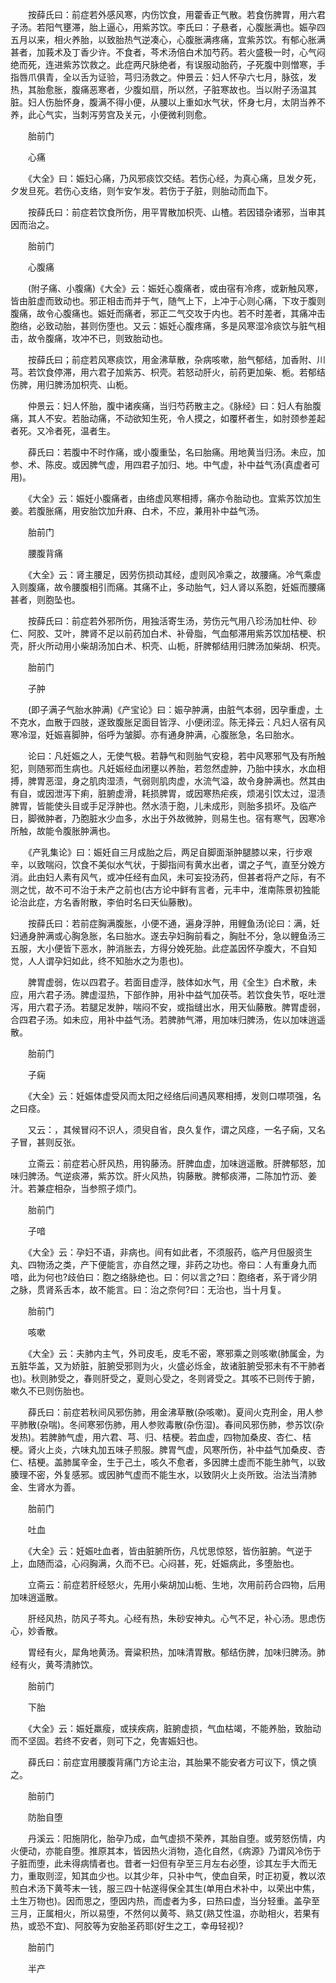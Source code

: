 <!-- { "loadSidebar": true } -->
　　按薛氏曰：前症若外感风寒，内伤饮食，用藿香正气散。若食伤脾胃，用六君子汤。若阳气壅滞，胎上逼心，用紫苏饮。李氏曰：子悬者，心腹胀满也。娠孕四五月以来，相火养胎，以致胎热气逆凑心，心腹胀满疼痛，宜紫苏饮。有郁心胀满甚者，加莪术及丁香少许。不食者，芩术汤倍白术加芍药。若火盛极一时，心气闷绝而死，连进紫苏饮救之。此症两尺脉绝者，有误服动胎药，子死腹中则憎寒，手指唇爪俱青，全以舌为证验，芎归汤救之。仲景云：妇人怀孕六七月，脉弦，发热，其胎愈胀，腹痛恶寒者，少腹如扇，所以然，子脏寒故也。当以附子汤温其脏。妇人伤胎怀身，腹满不得小便，从腰以上重如水气状，怀身七月，太阴当养不养，此心气实，当刺泻劳宫及关元，小便微利则愈。

　　胎前门

　　心痛

　　《大全》曰：娠妇心痛，乃风邪痰饮交结。若伤心经，为真心痛，旦发夕死，夕发旦死。若伤心支络，则乍安乍发。若伤于子脏，则胎动而血下。

　　按薛氏曰：前症若饮食所伤，用平胃散加枳壳、山楂。若因错杂诸邪，当审其因而治之。

　　胎前门

　　心腹痛

　　(附子痛、小腹痛)《大全》云：娠妊心腹痛者，或由宿有冷疼，或新触风寒，皆由脏虚而致动也。邪正相击而并于气，随气上下，上冲于心则心痛，下攻于腹则腹痛，故令心腹痛也。娠妊而痛者，邪正二气交攻于内也。若不时差者，其痛冲击胞络，必致动胎，甚则伤堕也。又云：娠妊心腹疼痛，多是风寒湿冷痰饮与脏气相击，故令腹痛，攻冲不已，则致胎动也。

　　按薛氏曰；前症若风寒痰饮，用金沸草散，杂病咳嗽，胎气郁结，加香附、川芎。若饮食停滞，用六君子加紫苏、枳壳。若怒动肝火，前药更加柴、栀。若郁结伤脾，用归脾汤加枳壳、山栀。

　　仲景云：妇人怀胎，腹中诸疾痛，当归芍药散主之。《脉经》曰：妇人有胎腹痛，其人不安。若胎动痛，不动欲知生死，令人摸之，如覆杯者生，如肘颈参差起者死。又冷者死，温者生。

　　薛氏曰：若腹中不时作痛，或小腹重坠，名曰胎痛。用地黄当归汤。未应，加参、术、陈皮。或因脾气虚，用四君子加归、地。中气虚，补中益气汤(真虚者可用)。

　　《大全》云：娠妊小腹痛者，由络虚风寒相搏，痛亦令胎动也。宜紫苏饮加生姜。若腹胀痛，用安胎饮加升麻、白术，不应，兼用补中益气汤。

　　胎前门

　　腰腹背痛

　　《大全》云：肾主腰足，因劳伤损动其经，虚则风冷乘之，故腰痛。冷气乘虚入则腹痛，故令腰腹相引而痛。其痛不止，多动胎气，妇人肾以系胞，妊娠而腰痛甚者，则胞坠也。

　　按薛氏曰：前症若外邪所伤，用独活寄生汤，劳伤元气用八珍汤加杜仲、砂仁、阿胶、艾叶，脾肾不足以前药加白术、补骨脂，气血郁滞用紫苏饮加桔梗、枳壳，肝火所动用小柴胡汤加白术、枳壳、山栀，肝脾郁结用归脾汤加柴胡、枳壳。

　　胎前门

　　子肿

　　(即子满子气胎水肿满)《产宝论》曰：娠孕肿满，由脏气本弱，因孕重虚，土不克水，血散于四肢，遂致腹胀足面目皆浮、小便闭涩。陈无择云：凡妇人宿有风寒冷湿，妊娠喜脚肿，俗呼为皱脚。亦有通身肿满，心腹胀急，名曰胎水。

　　论曰：凡妊娠之人，无使气极。若静气和则胎气安稳，若中风寒邪气及有所触犯，则随邪而生病也。凡妊娠经血闭壅以养胎，若忽然虚肿，乃胎中挟水，水血相搏，脾胃恶湿，身之肌肉湿渍，气弱则肌肉虚，水流气溢，故令身肿满也。然其由有自，或因泄泻下痢，脏腑虚滑，耗损脾胃，或因寒热疟疾，烦渴引饮太过，湿渍脾胃，皆能使头目或手足浮肿也。然水渍于胞，儿未成形，则胎多损坏。及临产日，脚微肿者，乃胞脏水少血多，水出于外故微肿，则易生也。宿有寒气，因寒冷所触，故能令腹胀肿满也。

　　《产乳集论》曰：娠妊自三月成胎之后，两足自脚面渐肿腿膝以来，行步艰辛，以致喘闷，饮食不美似水气状，于脚指间有黄水出者，谓之子气，直至分娩方消。此由妇人素有风气，或冲任经有血风，未可妄投汤药，但甚者将产之际，有不测之忧，故不可不治于未产之前也(古方论中鲜有言者，元丰中，淮南陈景初独能论治此症，方名香附散，李伯时名曰天仙藤散)。

　　按薛氏曰：若前症胸满腹胀，小便不通，遍身浮肿，用鲤鱼汤(论曰：满，妊妇通身肿满或心胸急胀，名曰胎水。遂去孕妇胸前看之，胸肚不分，急以鲤鱼汤三五服，大小便皆下恶水，肿消胀去，方得分娩死胎。此症盖因怀孕腹大，不自知觉，人人谓孕妇如此，终不知胎水之为患也)。

　　脾胃虚弱，佐以四君子。若面目虚浮，肢体如水气，用《全生》白术散，未应，用六君子汤。脾虚湿热，下部作肿，用补中益气加茯苓。若饮食失节，呕吐泄泻，用六君子汤。若腿足发肿，喘闷不安，或指缝出水，用天仙藤散。脾胃虚弱，合四君子汤。如未应，用补中益气汤。若脾肺气滞，用加味归脾汤，佐以加味逍遥散。

　　胎前门

　　子痫

　　《大全》云：妊娠体虚受风而太阳之经络后间遇风寒相搏，发则口噤项强，名之曰痉。

　　又云：，其候冒闷不识人，须臾自省，良久复作，谓之风痉，一名子痫，又名子冒，甚则反张。

　　立斋云：前症若心肝风热，用钩藤汤。肝脾血虚，加味逍遥散。肝脾郁怒，加味归脾汤。气逆痰滞，紫苏饮。肝火风热，钩藤散。脾郁痰滞，二陈加竹沥、姜汁。若兼症相杂，当参照子烦门。

　　胎前门

　　子喑

　　《大全》云：孕妇不语，非病也。间有如此者，不须服药，临产月但服资生丸、四物汤之类，产下便能言，亦自然之理，非药之功也。帝曰：人有重身九而喑，此为何也?歧伯曰：胞之络脉绝也。曰：何以言之?曰：胞络者，系于肾少阴之脉，贯肾系舌本，故不能言。曰：治之奈何?曰：无治也，当十月复。

　　胎前门

　　咳嗽

　　《大全》云：夫肺内主气，外司皮毛，皮毛不密，寒邪乘之则咳嗽(肺属金，为五脏华盖，又为娇脏，脏腑受邪则为火，火盛必烁金，故诸脏腑受邪未有不干肺者也)。秋则肺受之，春则肝受之，夏则心受之，冬则肾受之。其咳不已则传于腑，嗽久不已则伤胎也。

　　薛氏曰：前症若秋间风邪伤肺，用金沸草散(杂咳嗽)。夏间火克刑金，用人参平肺散(杂喘)。冬间寒邪伤肺，用人参败毒散(杂伤湿)。春间风邪伤肺，参苏饮(杂发热)。若脾肺气虚，用六君、芎、归、桔梗。若血虚，四物加桑皮、杏仁、桔梗。肾火上炎，六味丸加五味子煎服。脾胃气虚，风寒所伤，补中益气加桑皮、杏仁、桔梗。盖肺属辛金，生于己土，咳久不愈者，多因脾土虚而不能生肺气，以致腠理不密，外复感邪。或因肺气虚而不能生水，以致阴火上炎所致。治法当清肺金、生肾水为善。

　　胎前门

　　吐血

　　《大全》云：妊娠吐血者，皆由脏腑所伤，凡忧思惊怒，皆伤脏腑。气逆于上，血随而溢，心闷胸满，久而不已。心闷甚，死，妊娠病此，多堕胎也。

　　立斋云：前症若肝经怒火，先用小柴胡加山栀、生地，次用前药合四物，后用加味逍遥散。

　　肝经风热，防风子芩丸。心经有热，朱砂安神丸。心气不足，补心汤。思虑伤心，妙香散。

　　胃经有火，犀角地黄汤。膏粱积热，加味清胃散。郁结伤脾，加味归脾汤。肺经有火，黄芩清肺饮。

　　胎前门

　　下胎

　　《大全》云：娠妊羸瘦，或挟疾病，脏腑虚损，气血枯竭，不能养胎，致胎动而不坚固。若终不安者，则可下之，免害娠妇也。

　　薛氏曰：前症宜用腰腹背痛门方论主治，其胎果不能安者方可议下，慎之慎之。

　　胎前门

　　防胎自堕

　　丹溪云：阳施阴化，胎孕乃成，血气虚损不荣养，其胎自堕。或劳怒伤情，内火便动，亦能自堕。推原其本，皆因热火消物，造化自然，《病源》乃谓风冷伤于子脏而堕，此未得病情者也。昔者一妇但有孕至三月左右必堕，诊其左手大而无力，重取则涩，知其血少也。以其少年，只补中气，使血自荣，时正初夏，教以浓煎白术汤下黄芩末一钱，服三四十帖遂得保全其生(单用白术补中，以荣出中焦，土生万物也)。因而思之，堕因内热，而虚者为多，曰热曰虚，当分轻重。盖孕至三月，正属相火，所以易堕，不然何以黄芩、熟艾(熟艾性温，亦助相火，若果有热，或恐不宜)、阿胶等为安胎圣药耶(好生之工，幸毋轻视)?

　　胎前门

　　半产

